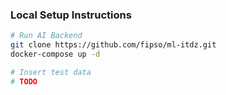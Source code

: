 ### Local Setup Instructions

```bash
# Run AI Backend
git clone https://github.com/fipso/ml-itdz.git
docker-compose up -d

# Insert test data
# TODO
```
